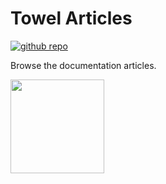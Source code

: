 # Towel Articles

<a href="https://github.com/ZacharyPatten/Towel" alt="Github Repository"><img alt="github repo" src="https://img.shields.io/badge/github-repo-%2324292e?logo=github" title="Go To Github Repo" alt="Github Repository"></a>

Browse the documentation articles.

<img src="https://github.com/ZacharyPatten/Towel/blob/main/.github/Resources/Logo.svg?raw=true" height="150">
